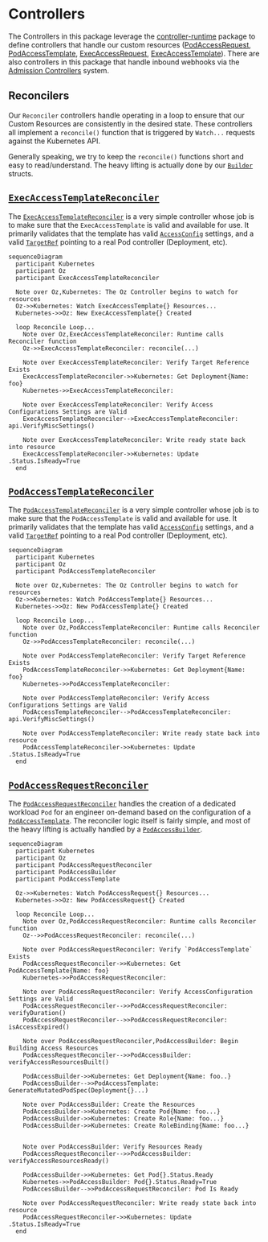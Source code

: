 [exec_access_request]: /API.md#execaccessrequest
[exec_access_template]: /API.md#execaccesstemplate
[pod_access_request]: /API.md#podaccessrequest
[pod_access_template]: /API.md#podaccesstemplate
[access_config]: /API.md#accessconfig
[target_ref]: /API.md#crossversionobjectreference
[builders]: ./builders/README.md
[runtime]: https://github.com/kubernetes-sigs/controller-runtime

# Controllers

The Controllers in this package leverage the [controller-runtime][runtime]
package to define controllers that handle our custom resources
([PodAccessRequest][pod_access_request],
[PodAccessTemplate][pod_access_template],
[ExecAccessRequest][exec_access_request],
[ExecAccessTemplate][exec_access_request]). There are also controllers in this
package that handle inbound webhooks via the [Admission
Controllers](https://kubernetes.io/docs/reference/access-authn-authz/admission-controllers/)
system.

## Reconcilers

Our `Reconciler` controllers handle operating in a loop to ensure that our
Custom Resources are consistently in the desired state. These controllers all
implement a `reconcile()` function that is triggered by `Watch...` requests
against the Kubernetes API.

Generally speaking, we try to keep the `reconcile()` functions short and easy
to read/understand. The heavy lifting is actually done by our
[`Builder`][builders] structs.

## [`ExecAccessTemplateReconciler`](exec_access_template_controller.go)

The [`ExecAccessTemplateReconciler`](exec_access_template_controller.go) is a
very simple controller whose job is to make sure that the `ExecAccessTemplate`
is valid and available for use. It primarily validates that the template has
valid [`AccessConfig`][access_config] settings, and a valid
[`TargetRef`][target_ref] pointing to a real Pod controller (Deployment, etc).

```mermaid
sequenceDiagram
  participant Kubernetes
  participant Oz
  participant ExecAccessTemplateReconciler
  
  Note over Oz,Kubernetes: The Oz Controller begins to watch for resources
  Oz->>Kubernetes: Watch ExecAccessTemplate{} Resources...
  Kubernetes->>Oz: New ExecAccessTemplate{} Created
  
  loop Reconcile Loop...
    Note over Oz,ExecAccessTemplateReconciler: Runtime calls Reconciler function
    Oz->>ExecAccessTemplateReconciler: reconcile(...)
    
    Note over ExecAccessTemplateReconciler: Verify Target Reference Exists
    ExecAccessTemplateReconciler->>Kubernetes: Get Deployment{Name: foo}
    Kubernetes->>ExecAccessTemplateReconciler: 
    
    Note over ExecAccessTemplateReconciler: Verify Access Configurations Settings are Valid
    ExecAccessTemplateReconciler-->ExecAccessTemplateReconciler: api.VerifyMiscSettings()
    
    Note over ExecAccessTemplateReconciler: Write ready state back into resource
    ExecAccessTemplateReconciler->>Kubernetes: Update .Status.IsReady=True
  end
```

## [`PodAccessTemplateReconciler`](pod_access_template_controller.go)

The [`PodAccessTemplateReconciler`](pod_access_template_controller.go) is a
very simple controller whose job is to make sure that the `PodAccessTemplate`
is valid and available for use. It primarily validates that the template has
valid [`AccessConfig`][access_config] settings, and a valid
[`TargetRef`][target_ref] pointing to a real Pod controller (Deployment, etc).

```mermaid
sequenceDiagram
  participant Kubernetes
  participant Oz
  participant PodAccessTemplateReconciler
  
  Note over Oz,Kubernetes: The Oz Controller begins to watch for resources
  Oz->>Kubernetes: Watch PodAccessTemplate{} Resources...
  Kubernetes->>Oz: New PodAccessTemplate{} Created
  
  loop Reconcile Loop...
    Note over Oz,PodAccessTemplateReconciler: Runtime calls Reconciler function
    Oz->>PodAccessTemplateReconciler: reconcile(...)
    
    Note over PodAccessTemplateReconciler: Verify Target Reference Exists
    PodAccessTemplateReconciler->>Kubernetes: Get Deployment{Name: foo}
    Kubernetes->>PodAccessTemplateReconciler: 
    
    Note over PodAccessTemplateReconciler: Verify Access Configurations Settings are Valid
    PodAccessTemplateReconciler-->PodAccessTemplateReconciler: api.VerifyMiscSettings()
    
    Note over PodAccessTemplateReconciler: Write ready state back into resource
    PodAccessTemplateReconciler->>Kubernetes: Update .Status.IsReady=True
  end
```

## [`PodAccessRequestReconciler`](pod_access_request_controller.go)

The [`PodAccessRequestReconciler`](pod_access_request_controller.go) handles
the creation of a dedicated workload `Pod` for an engineer on-demand based on
the configuration of a [`PodAccessTemplate`](#podaccesstemplatereconciler). The
reconciler logic itself is fairly simple, and most of the heavy lifting is
actually handled by a [`PodAccessBuilder`](builders/pod_access_builder.go).

```mermaid
sequenceDiagram
  participant Kubernetes
  participant Oz
  participant PodAccessRequestReconciler
  participant PodAccessBuilder
  participant PodAccessTemplate
  
  Oz->>Kubernetes: Watch PodAccessRequest{} Resources...
  Kubernetes->>Oz: New PodAccessRequest{} Created

  loop Reconcile Loop...
    Note over Oz,PodAccessRequestReconciler: Runtime calls Reconciler function
    Oz-->>PodAccessRequestReconciler: reconcile(...)
    
    Note over PodAccessRequestReconciler: Verify `PodAccessTemplate` Exists
    PodAccessRequestReconciler->>Kubernetes: Get PodAccessTemplate{Name: foo}
    Kubernetes->>PodAccessRequestReconciler: 
    
    Note over PodAccessRequestReconciler: Verify AccessConfiguration Settings are Valid
    PodAccessRequestReconciler-->>PodAccessRequestReconciler: verifyDuration()
    PodAccessRequestReconciler-->>PodAccessRequestReconciler: isAccessExpired()
    
    Note over PodAccessRequestReconciler,PodAccessBuilder: Begin Building Access Resources
    PodAccessRequestReconciler-->>PodAccessBuilder: verifyAccessResourcesBuilt()
    
    PodAccessBuilder->>Kubernetes: Get Deployment{Name: foo..}
    PodAccessBuilder-->>PodAccessTemplate: GenerateMutatedPodSpec(Deployment{}...)

    Note over PodAccessBuilder: Create the Resources
    PodAccessBuilder->>Kubernetes: Create Pod{Name: foo...}
    PodAccessBuilder->>Kubernetes: Create Role{Name: foo...}
    PodAccessBuilder->>Kubernetes: Create RoleBinding{Name: foo...}
    

    Note over PodAccessBuilder: Verify Resources Ready
    PodAccessRequestReconciler-->>PodAccessBuilder: verifyAccessResourcesReady()
    
    PodAccessBuilder->>Kubernetes: Get Pod{}.Status.Ready
    Kubernetes->>PodAccessBuilder: Pod{}.Status.Ready=True
    PodAccessBuilder-->>PodAccessRequestReconciler: Pod Is Ready

    Note over PodAccessRequestReconciler: Write ready state back into resource
    PodAccessRequestReconciler->>Kubernetes: Update .Status.IsReady=True
  end
```